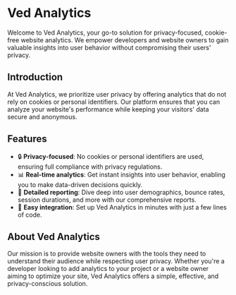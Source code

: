 # Ved Analytics

Welcome to Ved Analytics, your go-to solution for privacy-focused, cookie-free website analytics. We empower developers and website owners to gain valuable insights into user behavior without compromising their users' privacy.

## Introduction

At Ved Analytics, we prioritize user privacy by offering analytics that do not rely on cookies or personal identifiers. Our platform ensures that you can analyze your website's performance while keeping your visitors' data secure and anonymous.

## Features

- 🔒 **Privacy-focused**: No cookies or personal identifiers are used, ensuring full compliance with privacy regulations.
- 📊 **Real-time analytics**: Get instant insights into user behavior, enabling you to make data-driven decisions quickly.
- 💼 **Detailed reporting**: Dive deep into user demographics, bounce rates, session durations, and more with our comprehensive reports.
- 🧪 **Easy integration**: Set up Ved Analytics in minutes with just a few lines of code.

## About Ved Analytics

Our mission is to provide website owners with the tools they need to understand their audience while respecting user privacy. Whether you're a developer looking to add analytics to your project or a website owner aiming to optimize your site, Ved Analytics offers a simple, effective, and privacy-conscious solution.
